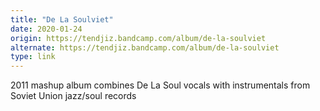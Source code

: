```yaml
---
title: "De La Soulviet"
date: 2020-01-24
origin: https://tendjiz.bandcamp.com/album/de-la-soulviet
alternate: https://tendjiz.bandcamp.com/album/de-la-soulviet
type: link
---
```


2011 mashup album combines De La Soul vocals with instrumentals from Soviet Union jazz/soul records